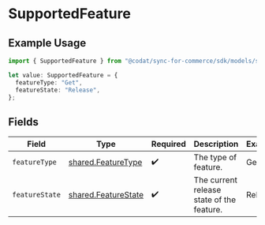 # SupportedFeature

## Example Usage

```typescript
import { SupportedFeature } from "@codat/sync-for-commerce/sdk/models/shared";

let value: SupportedFeature = {
  featureType: "Get",
  featureState: "Release",
};
```

## Fields

| Field                                                             | Type                                                              | Required                                                          | Description                                                       | Example                                                           |
| ----------------------------------------------------------------- | ----------------------------------------------------------------- | ----------------------------------------------------------------- | ----------------------------------------------------------------- | ----------------------------------------------------------------- |
| `featureType`                                                     | [shared.FeatureType](../../../sdk/models/shared/featuretype.md)   | :heavy_check_mark:                                                | The type of feature.                                              | Get                                                               |
| `featureState`                                                    | [shared.FeatureState](../../../sdk/models/shared/featurestate.md) | :heavy_check_mark:                                                | The current release state of the feature.                         | Release                                                           |